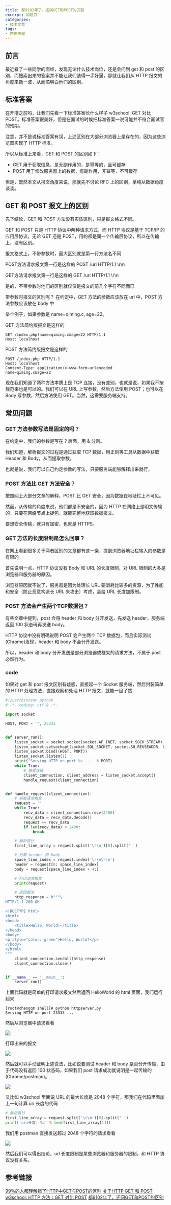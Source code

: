 ```yaml
---
title: 都9102年了，还问GET和POST的区别
excerpt: 如题目
categories:
- 技术文章
tags:
- 网络原理
---
```


## 前言
最近看了一些同学的面经，发现无论什么技术岗位，还是会问到 get 和 post 的区别，而搜索出来的答案并不能让我们装得一手好逼，那就让我们从 HTTP 报文的角度来撸一波，从而搞明白他们的区别。

## 标准答案
在开撸之前吗，让我们先看一下标准答案长什么样子 w3school: GET 对比 POST。标准答案很美好，但是在面试的时候把标准答案一说可能并不符合面试官的预期。

注意，并不是说标准答案有误，上述区别在大部分浏览器上是存在的，因为这些浏览器实现了 HTTP 标准。

所以从标准上来看，GET 和 POST 的区别如下：
- GET 用于获取信息，是无副作用的，是幂等的，且可缓存
- POST 用于修改服务器上的数据，有副作用，非幂等，不可缓存

但是，既然本文从报文角度来说，那就先不讨论 RFC 上的区别，单纯从数据角度谈谈。

## GET 和 POST 报文上的区别
先下结论，GET 和 POST 方法没有实质区别，只是报文格式不同。

GET 和 POST 只是 HTTP 协议中两种请求方式，而 HTTP 协议是基于 TCP/IP 的应用层协议，无论 GET 还是 POST，用的都是同一个传输层协议，所以在传输上，没有区别。

报文格式上，不带参数时，最大区别就是第一行方法名不同

POST方法请求报文第一行是这样的 POST /uri HTTP/1.1 \r\n

GET方法请求报文第一行是这样的 GET /uri HTTP/1.1 \r\n

是的，不带参数时他们的区别就仅仅是报文的前几个字符不同而已

带参数时报文的区别呢？ 在约定中，GET 方法的参数应该放在 url 中，POST 方法参数应该放在 body 中

举个例子，如果参数是 name=qiming.c, age=22。

GET 方法简约版报文是这样的
```
GET /index.php?name=qiming.c&age=22 HTTP/1.1
Host: localhost
```

POST 方法简约版报文是这样的
```
POST /index.php HTTP/1.1
Host: localhost
Content-Type: application/x-www-form-urlencoded
name=qiming.c&age=22
```

现在我们知道了两种方法本质上是 TCP 连接，没有差别，也就是说，如果我不按规范来也是可以的。我们可以在 URL 上写参数，然后方法使用 POST；也可以在 Body 写参数，然后方法使用 GET。当然，这需要服务端支持。

## 常见问题
### GET 方法参数写法是固定的吗？
在约定中，我们的参数是写在 ? 后面，用 & 分割。

我们知道，解析报文的过程是通过获取 TCP 数据，用正则等工具从数据中获取 Header 和 Body，从而提取参数。

也就是说，我们可以自己约定参数的写法，只要服务端能够解释出来就行，

### POST 方法比 GET 方法安全？
按照网上大部分文章的解释，POST 比 GET 安全，因为数据在地址栏上不可见。

然而，从传输的角度来说，他们都是不安全的，因为 HTTP 在网络上是明文传输的，只要在网络节点上捉包，就能完整地获取数据报文。

要想安全传输，就只有加密，也就是 HTTPS。

### GET 方法的长度限制是怎么回事？
在网上看到很多关于两者区别的文章都有这一条，提到浏览器地址栏输入的参数是有限的。

首先说明一点，HTTP 协议没有 Body 和 URL 的长度限制，对 URL 限制的大多是浏览器和服务器的原因。

浏览器原因就不说了，服务器是因为处理长 URL 要消耗比较多的资源，为了性能和安全（防止恶意构造长 URL 来攻击）考虑，会给 URL 长度加限制。

### POST 方法会产生两个TCP数据包？
有些文章中提到，post 会将 header 和 body 分开发送，先发送 header，服务端返回 100 状态码再发送 body。

HTTP 协议中没有明确说明 POST 会产生两个 TCP 数据包，而且实际测试(Chrome)发现，header 和 body 不会分开发送。

所以，header 和 body 分开发送是部分浏览器或框架的请求方法，不属于 post 必然行为。

### code
如果对 get 和 post 报文区别有疑惑，直接起一个 Socket 服务端，然后封装简单的 HTTP 处理方法，直接观察和处理 HTTP 报文，就能一目了然
```python
#!/usr/bin/env python
# -*- coding: utf-8 -*-

import socket

HOST, PORT = '', 23333


def server_run():
    listen_socket = socket.socket(socket.AF_INET, socket.SOCK_STREAM)
    listen_socket.setsockopt(socket.SOL_SOCKET, socket.SO_REUSEADDR, 1)
    listen_socket.bind((HOST, PORT))
    listen_socket.listen(1)
    print('Serving HTTP on port %s ...' % PORT)
    while True:
        # 接受连接
        client_connection, client_address = listen_socket.accept()
        handle_request(client_connection)


def handle_request(client_connection):
    # 获取请求报文
    request = ''
    while True:
        recv_data = client_connection.recv(2400)
        recv_data = recv_data.decode()
        request += recv_data
        if len(recv_data) < 2400:
            break

    # 解析首行
    first_line_array = request.split('\r\n')[0].split(' ')

    # 分离 header 和 body
    space_line_index = request.index('\r\n\r\n')
    header = request[0: space_line_index]
    body = request[space_line_index + 4:]

    # 打印请求报文
    print(request)

    # 返回报文
    http_response = b"""\
HTTP/1.1 200 OK

<!DOCTYPE html>
<html>
<head>
    <title>Hello, World!</title>
</head>
<body>
<p style="color: green">Hello, World!</p>
</body>
</html>
"""
    client_connection.sendall(http_response)
    client_connection.close()


if __name__ == '__main__':
    server_run()
```

上面代码就是简单的打印请求报文然后返回 HelloWorld 的 html 页面，我们运行起来
```
[root@chengqm shell]# python httpserver.py 
Serving HTTP on port 23333 ...
```

然后从浏览器中请求看看

![](https://api2.mubu.com/v3/document_image/8c9be8dc-bd20-4141-adfa-65aece22a131-3807603.jpg)

打印出来的报文

![](https://api2.mubu.com/v3/document_image/2138ff56-921d-4b2b-a99d-defe31039409-3807603.jpg)

然后就可以手动证明上述说法，比如说要测试 header 和 body 是否分开传输，由于代码没有返回 100 状态码，如果我们 post 请求成功就说明是一起传输的(Chrome/postman)。

![](https://api2.mubu.com/v3/document_image/11c2b585-33cd-455c-91d4-d80800ded8f4-3807603.jpg)

又比如 w3school 里面说 URL 的最大长度是 2048 个字符，那我们在代码里面加上一句计算 uri 长度的代码
```python
# 解析首行
first_line_array = request.split('\r\n')[0].split(' ')
print('uri长度: %s' % len(first_line_array[1]))
```

我们用 postman 直接发送超过 2048 个字符的请求看看

![](https://api2.mubu.com/v3/document_image/79b28c2f-a4ab-40d2-8499-52bd4b2f2dc9-3807603.jpg)

然后我们可以得出结论，url 长度限制是某些浏览器和服务器的限制，和 HTTP 协议没有关系。

## 参考链接
[99%的人都理解错了HTTP中GET与POST的区别](https://mp.weixin.qq.com/s?__biz=MzI3NzIzMzg3Mw==&mid=100000054&idx=1&sn=71f6c214f3833d9ca20b9f7dcd9d33e4#rd)
[关于HTTP GET 和 POST](https://zhuanlan.zhihu.com/p/38217343)
[w3school: HTTP 方法：GET 对比 POST](https://www.w3school.com.cn/tags/html_ref_httpmethods.asp)
[都9102年了，还问GET和POST的区别](https://segmentfault.com/a/1190000018129846)

